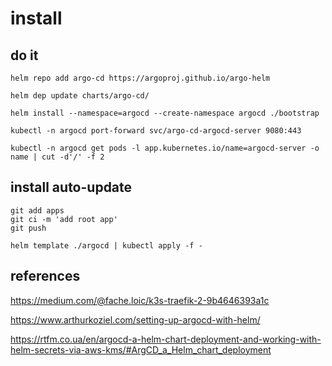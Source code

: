 # install


## do it

```
helm repo add argo-cd https://argoproj.github.io/argo-helm
```

```
helm dep update charts/argo-cd/
```

```
helm install --namespace=argocd --create-namespace argocd ./bootstrap
```

```
kubectl -n argocd port-forward svc/argo-cd-argocd-server 9080:443
```

```
kubectl -n argocd get pods -l app.kubernetes.io/name=argocd-server -o name | cut -d'/' -f 2
```
## install auto-update 

```
git add apps
git ci -m 'add root app'
git push

helm template ./argocd | kubectl apply -f -
```

## references

https://medium.com/@fache.loic/k3s-traefik-2-9b4646393a1c

https://www.arthurkoziel.com/setting-up-argocd-with-helm/

https://rtfm.co.ua/en/argocd-a-helm-chart-deployment-and-working-with-helm-secrets-via-aws-kms/#ArgCD_a_Helm_chart_deployment
